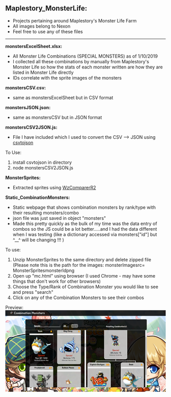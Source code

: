 ## Maplestory_MonsterLife:

* Projects pertaining around Maplestory's Monster Life Farm
* All images belong to Nexon
* Feel free to use any of these files
---
**monstersExcelSheet.xlsx:**
* All Monster Life Combinations (SPECIAL MONSTERS) as of 1/10/2019
* I collected all these combinations by manually from Maplestory's Monster Life so how the stats of each monster written are how they are listed in Monster Life directly
* IDs correlate with the sprite images of the monsters

**monstersCSV.csv:**
* same as monstersExcelSheet but in CSV format

**monstersJSON.json:**
* same as monstersCSV but in JSON format

**monstersCSV2JSON.js:**
* File I have included which I used to convert the CSV --> JSON using [csvtojson](https://www.npmjs.com/package/csvtojson)

To Use: 
1. install csvtojson in directory
2. node monstersCSV2JSON.js

**MonsterSprites:**
* Extracted sprites using [WzComparerR2](https://github.com/PirateIzzy/WzComparerR2)

**Static_CombinationMonsters:**
* Static webpage that shows combination monsters by rank/type with their resulting monsters/combo
* json file was just saved in object "monsters"
* Made this pretty quickly as the bulk of my time was the data entry of combos so the JS could be a lot better.....and I had the data different when I was testing (like a dictionary accessed via monsters["id"] but ^__^ will be changing !!! )

To use:
1. Unzip MonsterSprites to the same directory and delete zipped file (Please note this is the path for the images: monsterImagesrc= MonsterSpritesmonsterIdpng
2. Open up "mc.html" using browser (I used Chrome - may have some things that don't work for other browsers)
3. Choose the Type/Rank of Combination Monster you would like to see and press "search"
4. Click on any of the Combination Monsters to see their combos

Preview:
<img src= "https://github.com/Tofufu/Maplestory_MonsterCollection/blob/master/previewStaticCombination.png?raw=true">
